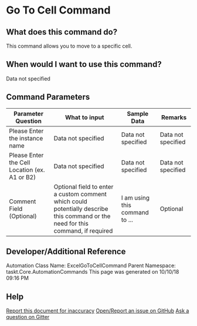 <!--TITLE: Go To Cell Command -->
<!-- SUBTITLE: a command in the Excel Commands group -->
# Go To Cell Command


## What does this command do?
This command allows you to move to a specific cell.


## When would I want to use this command?
Data not specified


## Command Parameters
| Parameter Question   	| What to input  	|  Sample Data 	| Remarks  	|
| ---                    | ---               | ---           | ---       |
|Please Enter the instance name|Data not specified|Data not specified|Data not specified|
|Please Enter the Cell Location (ex. A1 or B2)|Data not specified|Data not specified|Data not specified|
|Comment Field (Optional)|Optional field to enter a custom comment which could potentially describe this command or the need for this command, if required|I am using this command to ...|Optional|


## Developer/Additional Reference
Automation Class Name: ExcelGoToCellCommand
Parent Namespace: taskt.Core.AutomationCommands
This page was generated on 10/10/18 09:16 PM


## Help
[Report this document for inaccuracy](/#)
[Open/Report an issue on GitHub](/#)
[Ask a question on Gitter](/#)
